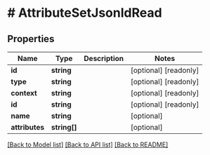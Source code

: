 # # AttributeSetJsonldRead

## Properties

Name | Type | Description | Notes
------------ | ------------- | ------------- | -------------
**id** | **string** |  | [optional] [readonly]
**type** | **string** |  | [optional] [readonly]
**context** | **string** |  | [optional] [readonly]
**id** | **string** |  | [optional] [readonly]
**name** | **string** |  | [optional]
**attributes** | **string[]** |  | [optional]

[[Back to Model list]](../../README.md#models) [[Back to API list]](../../README.md#endpoints) [[Back to README]](../../README.md)
